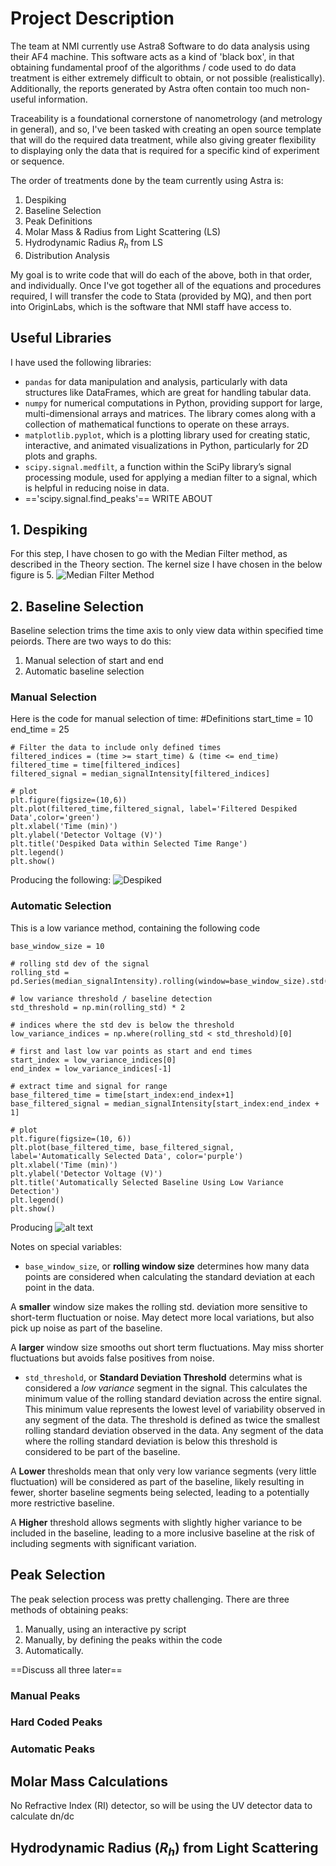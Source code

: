 # Project Description

The team at NMI currently use Astra8 Software to do data analysis using their AF4 machine. This software acts as a kind of 'black box', in that obtaining fundamental proof of the algorithms / code used to do data treatment is either extremely difficult to obtain, or not possible (realistically). Additionally, the reports generated by Astra often contain too much non-useful information.

Traceability is a foundational cornerstone of nanometrology (and metrology in general), and so, I've been tasked with creating an open source template that will do the required data treatment, while also giving greater flexibility to displaying only the data that is required for a specific kind of experiment or sequence.

The order of treatments done by the team currently using Astra is:
1. Despiking
2. Baseline Selection
3. Peak Definitions
4. Molar Mass & Radius from Light Scattering (LS)
5. Hydrodynamic Radius $R_h$ from LS
6. Distribution Analysis

My goal is to write code that will do each of the above, both in that order, and individually. Once I've got together all of the equations and procedures required, I will transfer the code to Stata (provided by MQ), and then port into OriginLabs, which is the software that NMI staff have access to.

## Useful Libraries
I have used the following libraries:
- `pandas` for data manipulation and analysis, particularly with data structures like DataFrames, which are great for handling tabular data.
- `numpy` for numerical computations in Python, providing support for large, multi-dimensional arrays and matrices. The library comes along with a collection of mathematical functions to operate on these arrays.
- `matplotlib.pyplot`, which is a plotting library used for creating static, interactive, and animated visualizations in Python, particularly for 2D plots and graphs.
- `scipy.signal.medfilt`, a function within the SciPy library’s signal processing module, used for applying a median filter to a signal, which is helpful in reducing noise in data.
- =='scipy.signal.find_peaks'== WRITE ABOUT


## 1. Despiking
For this step, I have chosen to go with the Median Filter method, as described in the Theory section. The kernel size I have chosen in the below figure is 5.
![Median Filter Method](image.png)

## 2. Baseline Selection
Baseline selection trims the time axis to only view data within specified time peiords. There are two ways to do this:
1. Manual selection of start and end
2. Automatic baseline selection

### Manual Selection
Here is the code for manual selection of time:
    #Definitions
    start_time = 10
    end_time = 25

    # Filter the data to include only defined times
    filtered_indices = (time >= start_time) & (time <= end_time)
    filtered_time = time[filtered_indices]
    filtered_signal = median_signalIntensity[filtered_indices]

    # plot
    plt.figure(figsize=(10,6))
    plt.plot(filtered_time,filtered_signal, label='Filtered Despiked Data',color='green')
    plt.xlabel('Time (min)')
    plt.ylabel('Detector Voltage (V)')
    plt.title('Despiked Data within Selected Time Range')
    plt.legend()
    plt.show()
Producing the following:
![Despiked](image-1.png)

### Automatic Selection
This is a low variance method, containing the following code

    base_window_size = 10

    # rolling std dev of the signal
    rolling_std = pd.Series(median_signalIntensity).rolling(window=base_window_size).std()

    # low variance threshold / baseline detection
    std_threshold = np.min(rolling_std) * 2

    # indices where the std dev is below the threshold
    low_variance_indices = np.where(rolling_std < std_threshold)[0]

    # first and last low var points as start and end times
    start_index = low_variance_indices[0]
    end_index = low_variance_indices[-1]

    # extract time and signal for range
    base_filtered_time = time[start_index:end_index+1]
    base_filtered_signal = median_signalIntensity[start_index:end_index + 1]

    # plot
    plt.figure(figsize=(10, 6))
    plt.plot(base_filtered_time, base_filtered_signal, label='Automatically Selected Data', color='purple')
    plt.xlabel('Time (min)')
    plt.ylabel('Detector Voltage (V)')
    plt.title('Automatically Selected Baseline Using Low Variance Detection')
    plt.legend()
    plt.show()

Producing ![alt text](image-2.png)

Notes on special variables:
- `base_window_size`, or **rolling window size** determines how many data points are considered when calculating the standard deviation at each point in the data. 

A **smaller** window size makes the rolling std. deviation more sensitive to short-term fluctuation or noise. May detect more local variations, but also pick up noise as part of the baseline.

A **larger** window size smooths out short term fluctuations. May miss shorter fluctuations but avoids false positives from noise.

- `std_threshold`, or **Standard Deviation Threshold** determins what is considered a _low variance_ segment in the signal. This calculates the minimum value of the rolling standard deviation across the entire signal. This minimum value represents the lowest level of variability observed in any segment of the data. The threshold is defined as twice the smallest rolling standard deviation observed in the data. Any segment of the data where the rolling standard deviation is below this threshold is considered to be part of the baseline.

A **Lower** thresholds mean that only very low variance segments (very little fluctuation) will be considered as part of the baseline, likely resulting in fewer, shorter baseline segments being selected, leading to a potentially more restrictive baseline.

A **Higher** threshold allows segments with slightly higher variance to be included in the baseline, leading to a more inclusive baseline at the risk of including segments with significant variation.

## Peak Selection
The peak selection process was pretty challenging. There are three methods of obtaining peaks:
1. Manually, using an interactive py script
2. Manually, by defining the peaks within the code
3. Automatically.

==Discuss all three later==

### Manual Peaks
### Hard Coded Peaks
### Automatic Peaks

## Molar Mass Calculations
No Refractive Index (RI) detector, so will be using the UV detector data to calculate dn/dc
## Hydrodynamic Radius ($R_h$) from Light Scattering
